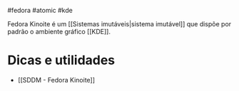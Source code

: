 #fedora #atomic #kde 

Fedora Kinoite é um [[Sistemas imutáveis|sistema imutável]] que dispõe por padrão o ambiente gráfico [[KDE]].

# Dicas e utilidades
- [[SDDM - Fedora Kinoite]]